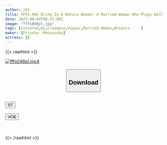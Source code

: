 ```yaml
---
author: j91
title: FFFS-046 Bring In A Mature Woman! A Married Woman Who Plays With Strangers' Stick All About Voyeur Documents 43 ~Frustrated OL Married Woman Has Affair With A Younger Boy~ Mirei-san, E-Cup, 36 Years Old, Frustrated Erotic OL Married Woman Reiko-san, E-Cup, 39 Years Old, IT Intelligent OL Married Woman At Work Eats Younger
date: 2023-08-04T00:15:00Z
image: "fffs046pl.jpg"
tags: [Censored,OL,Creampie,Voyeur,Married Woman,Breasts	 ]
maker: [Private- Mousozoku]
actress: []
---
```



{{< rawhtml >}}

<div class="video" data-videoid="jYlMgPwzaPizX12">
    <a href="javascript:;">
        <img src="https://my.j91.asia/posts/fffs046pl/fffs046pl.jpg" width="WIDTH" height="HEIGHT" alt="fffs046pl.mp4" loading="lazy">
    </a>
</div>

<script type="text/javascript" src="https://j91.asia/asset/on-demand-st.js"></script>

<br>
  <link rel="stylesheet" href="https://j91.asia/asset/bs5.css">
  
  <center>
  <button class="btn btn-primary" type="button" data-bs-toggle="collapse" data-bs-target=".multi-collapse" aria-expanded="false" aria-controls="multiCollapseExample1 multiCollapseExample2"><h2>Download</h2></button></center>
</p>
<div class="row">
  <div class="col">
    <div class="collapse multi-collapse" id="multiCollapseExample1">
      <div class="card card-body">
	      	      <br>
<div class="buttons">  
<a href="https://streamtape.to/v/jYlMgPwzaPizX12"><button class="btn-hover color-3"><i class="fa fa-download"></i> ST</button></a></div>
    </div>
  </div>
</div>
  <div class="col">
    <div class="collapse multi-collapse" id="multiCollapseExample2">
      <div class="card card-body">
	      <br>
<div class="buttons">
    <a href="https://voe.sx/smpkyab0tlei"><button class="btn-hover color-9"><i class="fa fa-download"></i> VOE</button></a></div>
<br><br>
      </div>
    </div>
  </div>
</div>

{{< /rawhtml >}}